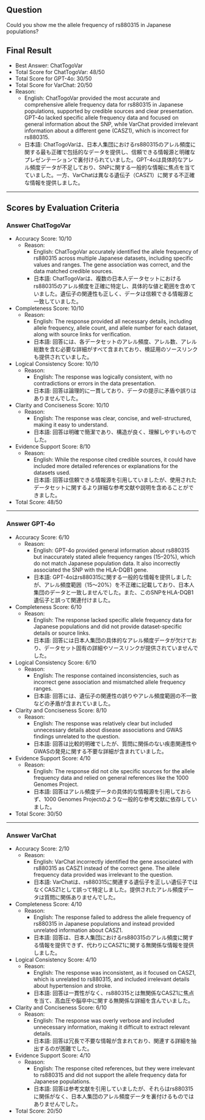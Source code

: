 ## Question

Could you show me the allele frequency of rs880315 in Japanese populations?

## Final Result

- Best Answer: ChatTogoVar
- Total Score for ChatTogoVar: 48/50
- Total Score for GPT-4o: 30/50
- Total Score for VarChat: 20/50
- Reason:
  - English: ChatTogoVar provided the most accurate and comprehensive allele frequency data for rs880315 in Japanese populations, supported by credible sources and clear presentation. GPT-4o lacked specific allele frequency data and focused on general information about the SNP, while VarChat provided irrelevant information about a different gene (CASZ1), which is incorrect for rs880315.
  - 日本語: ChatTogoVarは、日本人集団におけるrs880315のアレル頻度に関する最も正確で包括的なデータを提供し、信頼できる情報源と明確なプレゼンテーションで裏付けられていました。GPT-4oは具体的なアレル頻度データが不足しており、SNPに関する一般的な情報に焦点を当てていました。一方、VarChatは異なる遺伝子（CASZ1）に関する不正確な情報を提供しました。

---

## Scores by Evaluation Criteria

### Answer ChatTogoVar
- Accuracy Score: 10/10
  - Reason: 
    - English: ChatTogoVar accurately identified the allele frequency of rs880315 across multiple Japanese datasets, including specific values and ranges. The gene association was correct, and the data matched credible sources.
    - 日本語: ChatTogoVarは、複数の日本人データセットにおけるrs880315のアレル頻度を正確に特定し、具体的な値と範囲を含めていました。遺伝子の関連性も正しく、データは信頼できる情報源と一致していました。
- Completeness Score: 10/10
  - Reason: 
    - English: The response provided all necessary details, including allele frequency, allele count, and allele number for each dataset, along with source links for verification.
    - 日本語: 回答には、各データセットのアレル頻度、アレル数、アレル総数を含む必要な詳細がすべて含まれており、検証用のソースリンクも提供されていました。
- Logical Consistency Score: 10/10
  - Reason: 
    - English: The response was logically consistent, with no contradictions or errors in the data presentation.
    - 日本語: 回答は論理的に一貫しており、データの提示に矛盾や誤りはありませんでした。
- Clarity and Conciseness Score: 10/10
  - Reason: 
    - English: The response was clear, concise, and well-structured, making it easy to understand.
    - 日本語: 回答は明確で簡潔であり、構造が良く、理解しやすいものでした。
- Evidence Support Score: 8/10
  - Reason: 
    - English: While the response cited credible sources, it could have included more detailed references or explanations for the datasets used.
    - 日本語: 回答は信頼できる情報源を引用していましたが、使用されたデータセットに関するより詳細な参考文献や説明を含めることができました。
- Total Score: 48/50

---

### Answer GPT-4o
- Accuracy Score: 6/10
  - Reason: 
    - English: GPT-4o provided general information about rs880315 but inaccurately stated allele frequency ranges (15–20%), which do not match Japanese population data. It also incorrectly associated the SNP with the HLA-DQB1 gene.
    - 日本語: GPT-4oはrs880315に関する一般的な情報を提供しましたが、アレル頻度範囲（15～20%）を不正確に記載しており、日本人集団のデータと一致しませんでした。また、このSNPをHLA-DQB1遺伝子と誤って関連付けました。
- Completeness Score: 6/10
  - Reason: 
    - English: The response lacked specific allele frequency data for Japanese populations and did not provide dataset-specific details or source links.
    - 日本語: 回答には日本人集団の具体的なアレル頻度データが欠けており、データセット固有の詳細やソースリンクが提供されていませんでした。
- Logical Consistency Score: 6/10
  - Reason: 
    - English: The response contained inconsistencies, such as incorrect gene association and mismatched allele frequency ranges.
    - 日本語: 回答には、遺伝子の関連性の誤りやアレル頻度範囲の不一致などの矛盾が含まれていました。
- Clarity and Conciseness Score: 8/10
  - Reason: 
    - English: The response was relatively clear but included unnecessary details about disease associations and GWAS findings unrelated to the question.
    - 日本語: 回答は比較的明確でしたが、質問に関係のない疾患関連性やGWASの発見に関する不要な詳細が含まれていました。
- Evidence Support Score: 4/10
  - Reason: 
    - English: The response did not cite specific sources for the allele frequency data and relied on general references like the 1000 Genomes Project.
    - 日本語: 回答はアレル頻度データの具体的な情報源を引用しておらず、1000 Genomes Projectのような一般的な参考文献に依存していました。
- Total Score: 30/50

---

### Answer VarChat
- Accuracy Score: 2/10
  - Reason: 
    - English: VarChat incorrectly identified the gene associated with rs880315 as CASZ1 instead of the correct gene. The allele frequency data provided was irrelevant to the question.
    - 日本語: VarChatは、rs880315に関連する遺伝子を正しい遺伝子ではなくCASZ1として誤って特定しました。提供されたアレル頻度データは質問に関係ありませんでした。
- Completeness Score: 4/10
  - Reason: 
    - English: The response failed to address the allele frequency of rs880315 in Japanese populations and instead provided unrelated information about CASZ1.
    - 日本語: 回答は、日本人集団におけるrs880315のアレル頻度に関する情報を提供できず、代わりにCASZ1に関する無関係な情報を提供しました。
- Logical Consistency Score: 4/10
  - Reason: 
    - English: The response was inconsistent, as it focused on CASZ1, which is unrelated to rs880315, and included irrelevant details about hypertension and stroke.
    - 日本語: 回答は一貫性がなく、rs880315とは無関係なCASZ1に焦点を当て、高血圧や脳卒中に関する無関係な詳細を含んでいました。
- Clarity and Conciseness Score: 6/10
  - Reason: 
    - English: The response was overly verbose and included unnecessary information, making it difficult to extract relevant details.
    - 日本語: 回答は冗長で不要な情報が含まれており、関連する詳細を抽出するのが困難でした。
- Evidence Support Score: 4/10
  - Reason: 
    - English: The response cited references, but they were irrelevant to rs880315 and did not support the allele frequency data for Japanese populations.
    - 日本語: 回答は参考文献を引用していましたが、それらはrs880315に関係がなく、日本人集団のアレル頻度データを裏付けるものではありませんでした。
- Total Score: 20/50